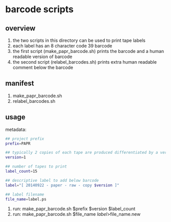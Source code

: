 # barcode scripts

## overview
  1. the two scripts in this directory can be used to print tape labels 
  2. each label has an 8 character code 39 barcode
  3. the first script (make_papr_barcode.sh) prints the barcode and a human readable version of barcode
  4. the second script (relabel_barcodes.sh) prints extra human readable comment below the barcode

## manifest
   1. make_papr_barcode.sh
   2. relabel_barcodes.sh
   
## usage
metadata:
```bash
## project prefix
prefix=PAPR

## typically 2 copies of each tape are produced differentiated by a version number [1|2]
version=1

## number of tapes to print
label_count=15

## descriptive label to add below barcode
label="[ 20140922 - paper - raw - copy $version ]"

## label filename
file_name=label.ps

```

  1. run: make_papr_barcode.sh $prefix $version $label_count
  2. run: make_papr_barcode.sh $file_name $label >$file_name.new

